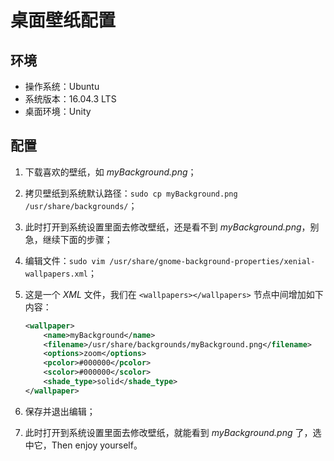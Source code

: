 # 桌面壁纸配置

## 环境

- 操作系统：Ubuntu
- 系统版本：16.04.3 LTS
- 桌面环境：Unity

## 配置

1. 下载喜欢的壁纸，如 *myBackground.png*；

2. 拷贝壁纸到系统默认路径：`sudo cp myBackground.png /usr/share/backgrounds/`；

3. 此时打开到系统设置里面去修改壁纸，还是看不到 *myBackground.png*，别急，继续下面的步骤；

4. 编辑文件：`sudo vim /usr/share/gnome-background-properties/xenial-wallpapers.xml`；

5. 这是一个 *XML* 文件，我们在 `<wallpapers></wallpapers>` 节点中间增加如下内容：

   ```xml
   <wallpaper>
       <name>myBackground</name>
       <filename>/usr/share/backgrounds/myBackground.png</filename>
       <options>zoom</options>
       <pcolor>#000000</pcolor>
       <scolor>#000000</scolor>
       <shade_type>solid</shade_type>
   </wallpaper>
   ```

6. 保存并退出编辑；

7. 此时打开到系统设置里面去修改壁纸，就能看到 *myBackground.png* 了，选中它，Then enjoy yourself。

